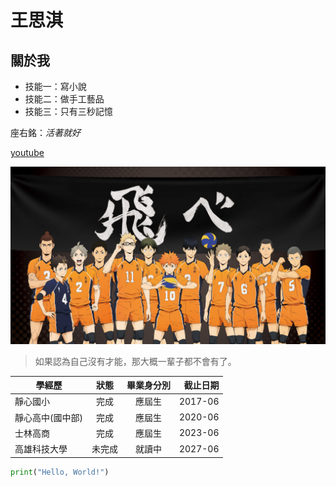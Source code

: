 # 王思淇
## 關於我

* 技能一：寫小說
* 技能二：做手工藝品
* 技能三：只有三秒記憶

座右銘：*活著就好*

[youtube](https://www.youtube.com/)

![排球少年](EcyuIbsU0AArMzI.webp)
> 如果認為自己沒有才能，那大概一輩子都不會有了。


| 學經歷 | 狀態 | 畢業身分別 | 截止日期 | 
|---|:---:|:---:|---:| 
| 靜心國小 | 完成 | 應屆生 | 2017-06 | 
| 靜心高中(國中部) | 完成 | 應屆生 | 2020-06 | 
| 士林高商 | 完成 | 應屆生 | 2023-06 |
| 高雄科技大學 | 未完成 | 就讀中 | 2027-06 |


```python
print("Hello, World!")
```
